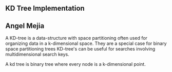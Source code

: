 KD Tree Implementation
-----------------------------
Angel Mejia
-----------------------------
A KD-tree is a data-structure with space partitioning often used for 
organizing data in a k-dimensional space. They are a special case
for binary space partitioning trees KD-tree's can be useful for searches 
involving multidimensional search keys. 

A kd tree is binary tree where every node is a k-dimensional point. 